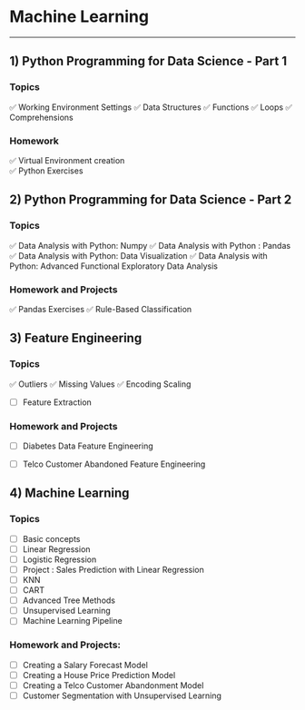 # Machine Learning
---

## 1) Python Programming for Data Science - Part 1
### Topics
✅ Working Environment Settings
✅ Data Structures
✅ Functions
✅ Loops
✅ Comprehensions
### Homework
✅ Virtual Environment creation  
✅ Python Exercises 


## 2) Python Programming for Data Science - Part 2
### Topics
✅ Data Analysis with Python: Numpy
✅ Data Analysis with Python : Pandas
✅ Data Analysis with Python: Data Visualization
✅ Data Analysis with Python: Advanced Functional Exploratory Data Analysis
### Homework and Projects
✅ Pandas Exercises 
✅ Rule-Based Classification 


## 3) Feature Engineering 
### Topics
✅ Outliers
✅ Missing Values
✅ Encoding Scaling
- [ ] Feature Extraction
### Homework and Projects
- [ ] Diabetes Data Feature Engineering 
- [ ] Telco Customer Abandoned Feature Engineering 


## 4) Machine Learning  
### Topics
- [ ] Basic concepts
- [ ] Linear Regression  
- [ ] Logistic Regression
- [ ] Project : Sales Prediction with Linear Regression
- [ ] KNN
- [ ] CART
- [ ] Advanced Tree Methods
- [ ] Unsupervised Learning
- [ ] Machine Learning Pipeline
###  Homework and Projects:
- [ ] Creating a Salary Forecast Model
- [ ] Creating a House Price Prediction Model
- [ ] Creating a Telco Customer Abandonment Model
- [ ] Customer Segmentation with Unsupervised Learning